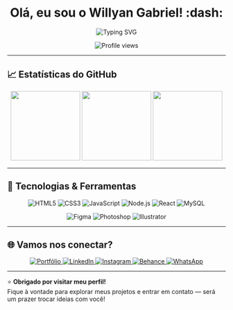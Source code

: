 <h1 align="center">Olá, eu sou o Willyan Gabriel! :dash:</h1>

<p align="center">
  <img src="https://readme-typing-svg.demolab.com?font=Fira+Code&size=24&duration=3000&pause=1000&color=F7F7F7&center=true&vCenter=true&multiline=true&width=600&height=80&lines=Designer+%F0%9F%8E%A8+%7C+Desenvolvedor+Front-end+%F0%9F%9A%80;" alt="Typing SVG" />
</p>

<p align="center">
  <img src="https://komarev.com/ghpvc/?username=Willyang10x&color=blue&style=flat" alt="Profile views" />
</p>

---

## 📈 Estatísticas do GitHub

<div align="center">
  <img height="160em" src="https://github-readme-stats.vercel.app/api?username=Willyang10x&show_icons=true&theme=tokyonight&include_all_commits=true&count_private=true" />
  <img height="160em" src="https://github-readme-stats.vercel.app/api/top-langs/?username=Willyang10x&layout=compact&langs_count=8&theme=tokyonight" />
  <img height="160em" src="https://github-readme-streak-stats.herokuapp.com/?user=Willyang10x&theme=tokyonight" />
</div>

---

## 🚀 Tecnologias & Ferramentas

<p align="center">
  <!-- Desenvolvimento -->
  <span>
    <img alt="HTML5" src="https://img.shields.io/badge/HTML5-E34F26?style=for-the-badge&logo=html5&logoColor=white" />
  </span>
  <span>
    <img alt="CSS3" src="https://img.shields.io/badge/CSS3-1572B6?style=for-the-badge&logo=css3&logoColor=white" />
  </span>
  <span>
    <img alt="JavaScript" src="https://img.shields.io/badge/JavaScript-F7DF1E?style=for-the-badge&logo=javascript&logoColor=black" />
  </span>
  <span>
    <img alt="Node.js" src="https://img.shields.io/badge/Node.js-339933?style=for-the-badge&logo=nodedotjs&logoColor=white" />
  </span>
  <span>
    <img alt="React" src="https://img.shields.io/badge/React-61DAFB?style=for-the-badge&logo=react&logoColor=black" />
  </span>
  <span>
    <img alt="MySQL" src="https://img.shields.io/badge/MySQL-4479A1?style=for-the-badge&logo=mysql&logoColor=white" />
  </span>
</p>

<p align="center">
  <!-- Design -->
  <span>
    <img alt="Figma" src="https://img.shields.io/badge/Figma-F24E1E?style=for-the-badge&logo=figma&logoColor=white" />
  </span>
  <span>
    <img alt="Photoshop" src="https://img.shields.io/badge/Photoshop-31A8FF?style=for-the-badge&logo=adobephotoshop&logoColor=white" />
  </span>
  <span>
    <img alt="Illustrator" src="https://img.shields.io/badge/Illustrator-FF9A00?style=for-the-badge&logo=adobeillustrator&logoColor=white" />
  </span>
</p>

---

## 🌐 Vamos nos conectar?

<p align="center">
  <a href="https://wg-designer.netlify.app/" target="_blank" rel="noopener noreferrer">
    <img alt="Portfólio" src="https://img.shields.io/badge/Website-FF7139?style=for-the-badge&logo=firefox&logoColor=white" />
  </a>
  <a href="https://linkedin.com/in/willyan-gabriel-70b53b344" target="_blank" rel="noopener noreferrer">
    <img alt="LinkedIn" src="https://img.shields.io/badge/LinkedIn-0077B5?style=for-the-badge&logo=linkedin&logoColor=white" />
  </a>
  <a href="https://instagram.com/willdsg07" target="_blank" rel="noopener noreferrer">
    <img alt="Instagram" src="https://img.shields.io/badge/Instagram-E4405F?style=for-the-badge&logo=instagram&logoColor=white" />
  </a>
  <a href="https://behance.net/willyangabriel1" target="_blank" rel="noopener noreferrer">
    <img alt="Behance" src="https://img.shields.io/badge/Behance-1769FF?style=for-the-badge&logo=behance&logoColor=white" />
  </a>
  <a href="https://wa.me/5583988688864" target="_blank" rel="noopener noreferrer">
    <img alt="WhatsApp" src="https://img.shields.io/badge/WhatsApp-25D366?style=for-the-badge&logo=whatsapp&logoColor=white" />
  </a>
</p>

---

⭐ **Obrigado por visitar meu perfil!**  
Fique à vontade para explorar meus projetos e entrar em contato — será um prazer trocar ideias com você!
